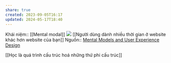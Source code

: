 ```yaml
---
share: true
created: 2023-09-05T16:17
updated: 2024-05-17T18:40
---
```

Khái niệm:: [[Mental modal]]
![](https://media.nngroup.com/media/editor/2024/01/23/mental-models-1.jpg) 
[[Người dùng dành nhiều thời gian ở website khác hơn website của bạn]] 
Nguồn:: [Mental Models and User Experience Design](https://www.nngroup.com/articles/mental-models/)

[[Học là quá trình cấu trúc hoá những thứ phi cấu trúc]]